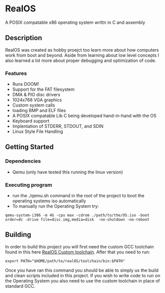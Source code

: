 # RealOS

A POSIX compatable x86 operating system writtn in C and assembly

## Description

RealOS was created as hobby proejct too learn more about how computers work from boot and beyond. Aside from learning about low level concepts I also learned a lot more about proper debugging and optimization of code.

### Features

* Runs DOOM!
* Support for the FAT filesystem
* DMA & PIO disc drivers
* 1024x768 VGA graphics
* Custom system calls
* loading BMP and ELF files
* A POSIX compatable Lib C being developed hand-in-hand with the OS 
* Keyboard support
* Implentation of STDERR, STDOUT, and SDIN
* Linux Style File Handling

## Getting Started

### Dependencies

* Qemu (only have tested this running the linux version)

### Executing program

* run the ./qemu.sh command in the root of the project to boot the operating systems iso automatically
* To manually run the Operating System try:
```
qemu-system-i386 -m 4G -cpu max -cdrom ./path/to/the/OS.iso -boot order=dc -drive file=disc.img,media=disk  -no-shutdown -no-reboot
```

## Building

In order to build this project you will first need the custom GCC toolchain found in this here [RealOS Custom toolchain](https://twitter.com/dompizzie). After that you need to run:
```
export PATH="$HOME/path/to/realOS/toolchain/bin:$PATH"
```
Once you have ran this command you should be able to simply us the build and clean scripts included in this project. If you wish to write code to run on the Operating System you also need to use the custom toolchain in place of standard GCC.
